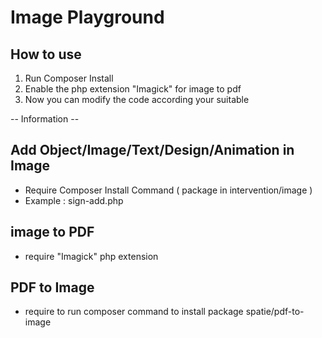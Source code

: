 # Image Playground 

## How to use 
1. Run Composer Install
2. Enable the php extension  "Imagick" for image to pdf
3. Now you can modify the code according your suitable 

-- Information --
## Add Object/Image/Text/Design/Animation in  Image 
  - Require Composer Install Command ( package in intervention/image )
  - Example : sign-add.php

## image to PDF
  - require "Imagick" php extension

## PDF to Image 
  - require to run composer command to install package spatie/pdf-to-image
